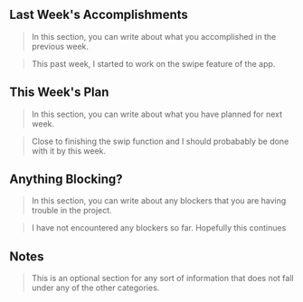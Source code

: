 ## Last Week's Accomplishments

> In this section, you can write about what you accomplished in the previous week.

> This past week, I started to work on the swipe feature of the app. 

## This Week's Plan

> In this section, you can write about what you have planned for next week.

> Close to finishing the swip function and I should probabably be done with it by this week.

## Anything Blocking?

> In this section, you can write about any blockers that you are having trouble in the project.

> I have not encountered any blockers so far. Hopefully this continues

## Notes

> This is an optional section for any sort of information that does not fall under any of the other categories.
